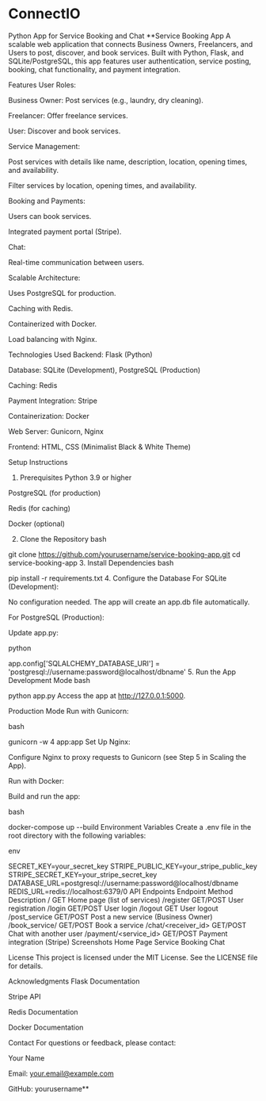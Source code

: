 # ConnectIO
Python App for Service Booking and Chat
**Service Booking App
A scalable web application that connects Business Owners, Freelancers, and Users to post, discover, and book services. Built with Python, Flask, and SQLite/PostgreSQL, this app features user authentication, service posting, booking, chat functionality, and payment integration.

Features
User Roles:

Business Owner: Post services (e.g., laundry, dry cleaning).

Freelancer: Offer freelance services.

User: Discover and book services.

Service Management:

Post services with details like name, description, location, opening times, and availability.

Filter services by location, opening times, and availability.

Booking and Payments:

Users can book services.

Integrated payment portal (Stripe).

Chat:

Real-time communication between users.

Scalable Architecture:

Uses PostgreSQL for production.

Caching with Redis.

Containerized with Docker.

Load balancing with Nginx.

Technologies Used
Backend: Flask (Python)

Database: SQLite (Development), PostgreSQL (Production)

Caching: Redis

Payment Integration: Stripe

Containerization: Docker

Web Server: Gunicorn, Nginx

Frontend: HTML, CSS (Minimalist Black & White Theme)

Setup Instructions
1. Prerequisites
Python 3.9 or higher

PostgreSQL (for production)

Redis (for caching)

Docker (optional)

2. Clone the Repository
bash

git clone https://github.com/yourusername/service-booking-app.git
cd service-booking-app
3. Install Dependencies
bash

pip install -r requirements.txt
4. Configure the Database
For SQLite (Development):

No configuration needed. The app will create an app.db file automatically.

For PostgreSQL (Production):

Update app.py:

python

app.config['SQLALCHEMY_DATABASE_URI'] = 'postgresql://username:password@localhost/dbname'
5. Run the App
Development Mode
bash

python app.py
Access the app at http://127.0.0.1:5000.

Production Mode
Run with Gunicorn:

bash

gunicorn -w 4 app:app
Set Up Nginx:

Configure Nginx to proxy requests to Gunicorn (see Step 5 in Scaling the App).

Run with Docker:

Build and run the app:

bash

docker-compose up --build
Environment Variables
Create a .env file in the root directory with the following variables:

env

SECRET_KEY=your_secret_key
STRIPE_PUBLIC_KEY=your_stripe_public_key
STRIPE_SECRET_KEY=your_stripe_secret_key
DATABASE_URL=postgresql://username:password@localhost/dbname
REDIS_URL=redis://localhost:6379/0
API Endpoints
Endpoint	Method	Description
/	GET	Home page (list of services)
/register	GET/POST	User registration
/login	GET/POST	User login
/logout	GET	User logout
/post_service	GET/POST	Post a new service (Business Owner)
/book_service/<id>	GET/POST	Book a service
/chat/<receiver_id>	GET/POST	Chat with another user
/payment/<service_id>	GET/POST	Payment integration (Stripe)
Screenshots
Home Page
Service Booking
Chat


License
This project is licensed under the MIT License. See the LICENSE file for details.

Acknowledgments
Flask Documentation

Stripe API

Redis Documentation

Docker Documentation

Contact
For questions or feedback, please contact:

Your Name

Email: your.email@example.com

GitHub: yourusername**
